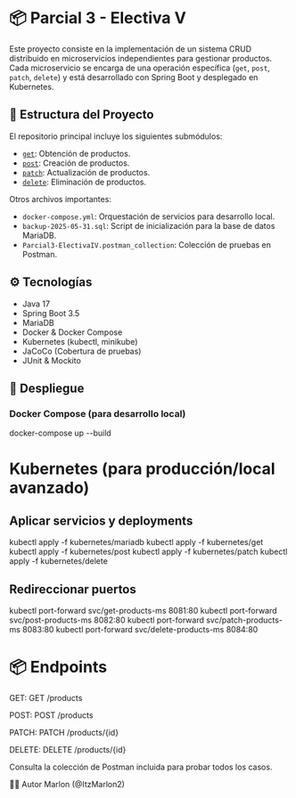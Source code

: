 # 📦 Parcial 3 - Electiva V

Este proyecto consiste en la implementación de un sistema CRUD distribuido en microservicios independientes para gestionar productos. Cada microservicio se encarga de una operación específica (`get`, `post`, `patch`, `delete`) y está desarrollado con Spring Boot y desplegado en Kubernetes.

## 📁 Estructura del Proyecto

El repositorio principal incluye los siguientes submódulos:

- [`get`](https://github.com/ItzMarlon2/get-ms): Obtención de productos.
- [`post`](https://github.com/ItzMarlon2/post-ms): Creación de productos.
- [`patch`](https://github.com/ItzMarlon2/patch-ms): Actualización de productos.
- [`delete`](https://github.com/ItzMarlon2/delete-ms): Eliminación de productos.

Otros archivos importantes:
- `docker-compose.yml`: Orquestación de servicios para desarrollo local.
- `backup-2025-05-31.sql`: Script de inicialización para la base de datos MariaDB.
- `Parcial3-ElectivaIV.postman_collection`: Colección de pruebas en Postman.

## ⚙️ Tecnologías

- Java 17
- Spring Boot 3.5
- MariaDB
- Docker & Docker Compose
- Kubernetes (kubectl, minikube)
- JaCoCo (Cobertura de pruebas)
- JUnit & Mockito

## 🚀 Despliegue

### Docker Compose (para desarrollo local)


docker-compose up --build

# Kubernetes (para producción/local avanzado)

## Aplicar servicios y deployments
kubectl apply -f kubernetes/mariadb
kubectl apply -f kubernetes/get
kubectl apply -f kubernetes/post
kubectl apply -f kubernetes/patch
kubectl apply -f kubernetes/delete

## Redireccionar puertos
kubectl port-forward svc/get-products-ms 8081:80
kubectl port-forward svc/post-products-ms 8082:80
kubectl port-forward svc/patch-products-ms 8083:80
kubectl port-forward svc/delete-products-ms 8084:80

# 📦 Endpoints
GET: GET /products

POST: POST /products

PATCH: PATCH /products/{id}

DELETE: DELETE /products/{id}

Consulta la colección de Postman incluida para probar todos los casos.

👨‍💻 Autor
Marlon (@ItzMarlon2)

```bash
